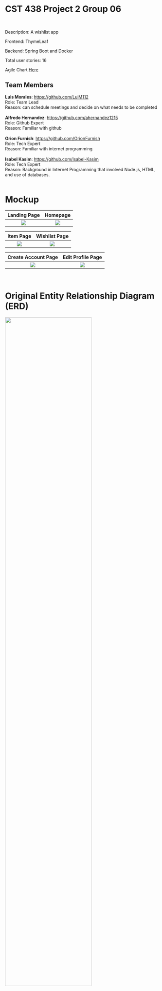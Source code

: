 <h1> CST 438 Project 2 Group 06</h1><br>

Description: A wishlist app<br>

Frontend: ThymeLeaf   <br>

Backend: Spring Boot and Docker <br>

Total user stories: 16 <br>

Agile Chart [Here](https://docs.google.com/spreadsheets/d/e/2PACX-1vRIOkGW9-96SggpwWH3LGR5iaCLZx1JWH2g3AIXn2Nk_z8WhchcEORqti9b9e4GnrUDGxzDkrHw4JxA/pubhtml)

<h2>Team Members</h2>

**Luis Morales**: https://github.com/LuiM112<br>
Role: Team Lead<br> 
Reason: can schedule meetings and decide on what needs to be completed<br><br>
**Alfredo Hernandez**: https://github.com/ahernandez1215 <br>
Role: Github Expert<br>
Reason: Familiar with github <br><br>
**Orion Furnish**: https://github.com/OrionFurnish <br>
Role: Tech Expert <br>
Reason: Familiar with internet programming <br><br>
**Isabel Kasim**: https://github.com/Isabel-Kasim <br>
Role: Tech Expert<br>
Reason: Background in Internet Programming that involved Node.js, HTML, and use of databases.<br><br>

# Mockup
|                     Landing Page                      |                      Homepage                      |
|:-----------------------------------------------------:|:--------------------------------------------------:|
| ![](https://i.postimg.cc/qqZgmWbM/1-landing-Page.png) | ![](https://i.postimg.cc/9Xx4Fqm5/2-Home-Page.png) |

|                     Item Page                      |                     Wishlist Page                      |
|:--------------------------------------------------:|:------------------------------------------------------:|
| ![](https://i.postimg.cc/QxHFBxCB/3-Item-Page.png) | ![](https://i.postimg.cc/sXjX33bg/4-Wishlist-Page.png) |

|                   Create Account Page                   |                   Edit Profile Page                   |
|:-------------------------------------------------------:|:-----------------------------------------------------:|
| ![](https://i.postimg.cc/9ft03D8k/5-Create-Account.png) | ![](https://i.postimg.cc/tgHJm35P/6-Edit-Profile.png) |

<br>

# Original Entity Relationship Diagram (ERD)
<img src="https://i.postimg.cc/qMc01PNJ/Project-02-Group-06-ERD.png" width="75%" height="75%">

<hr>

### Learning Resources
[Thymeleaf Documentation](https://www.thymeleaf.org/doc/tutorials/2.1/usingthymeleaf.html) <br>
[Spring Optional Path Variables](https://www.baeldung.com/spring-optional-path-variables) <br>
[Mapping Types Spring Boot](https://www.javaguides.net/2018/11/spring-getmapping-postmapping-putmapping-deletemapping-patchmapping.html)
